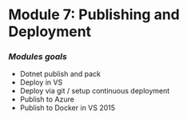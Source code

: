 # Module 7: Publishing and Deployment 

### *Modules goals*

- Dotnet publish and pack
- Deploy in VS 
- Deploy via git /  setup continuous deployment 
- Publish to Azure 
- Publish to Docker in  VS 2015 
